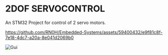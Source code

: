 # 2DOF SERVOCONTROL

An STM32 Project for control of 2 servo motors.



https://github.com/RN0H/Embedded-Systems/assets/59400432/e9f81c8f-7e18-4dc7-a20a-8e041d2069b0



![Gui](https://github.com/RN0H/Embedded-Systems/assets/59400432/3c15081a-b7b2-4676-b4b7-da7d60703727)

